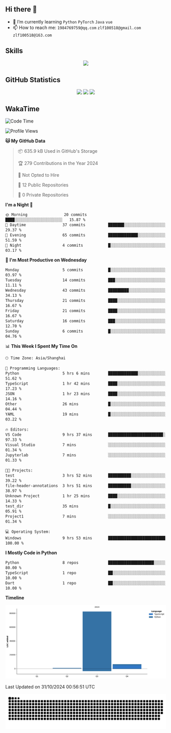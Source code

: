 ## Hi there 👋

- 🌱 I’m currently learning `Python` `PyTorch` `Java` `vue`
- 📫 How to reach me: `1984769759@qq.com` `zlf100518@gmail.com` `zlf100518@163.com`

## Skills
<div align="center"> <img src="https://skillicons.dev/icons?i=python,linux,git,github,html,css,js" /> </div>

## GitHub Statistics

<div align="center">
  <img src="https://github-readme-stats.vercel.app/api?username=CloudSwordSage&show_icons=true&theme=tokyonight" />
  <img src="https://github-readme-stats.vercel.app/api/top-langs/?username=CloudSwordSage&show_icons=true&theme=tokyonight" />
  <img src="https://github-readme-activity-graph.vercel.app/graph?username=CloudSwordSage&theme=xcode" />
</div>

## WakaTime

<!--START_SECTION:waka-->
![Code Time](http://img.shields.io/badge/Code%20Time-188%20hrs%2042%20mins-blue)

![Profile Views](http://img.shields.io/badge/Profile%20Views-0-blue)

**🐱 My GitHub Data** 

> 📦 635.9 kB Used in GitHub's Storage 
 > 
> 🏆 279 Contributions in the Year 2024
 > 
> 🚫 Not Opted to Hire
 > 
> 📜 12 Public Repositories 
 > 
> 🔑 0 Private Repositories 
 > 
**I'm a Night 🦉** 

```text
🌞 Morning                20 commits          ████░░░░░░░░░░░░░░░░░░░░░   15.87 % 
🌆 Daytime                37 commits          ███████░░░░░░░░░░░░░░░░░░   29.37 % 
🌃 Evening                65 commits          █████████████░░░░░░░░░░░░   51.59 % 
🌙 Night                  4 commits           █░░░░░░░░░░░░░░░░░░░░░░░░   03.17 % 
```
📅 **I'm Most Productive on Wednesday** 

```text
Monday                   5 commits           █░░░░░░░░░░░░░░░░░░░░░░░░   03.97 % 
Tuesday                  14 commits          ███░░░░░░░░░░░░░░░░░░░░░░   11.11 % 
Wednesday                43 commits          █████████░░░░░░░░░░░░░░░░   34.13 % 
Thursday                 21 commits          ████░░░░░░░░░░░░░░░░░░░░░   16.67 % 
Friday                   21 commits          ████░░░░░░░░░░░░░░░░░░░░░   16.67 % 
Saturday                 16 commits          ███░░░░░░░░░░░░░░░░░░░░░░   12.70 % 
Sunday                   6 commits           █░░░░░░░░░░░░░░░░░░░░░░░░   04.76 % 
```


📊 **This Week I Spent My Time On** 

```text
🕑︎ Time Zone: Asia/Shanghai

💬 Programming Languages: 
Python                   5 hrs 6 mins        █████████████░░░░░░░░░░░░   51.62 % 
TypeScript               1 hr 42 mins        ████░░░░░░░░░░░░░░░░░░░░░   17.23 % 
JSON                     1 hr 23 mins        ████░░░░░░░░░░░░░░░░░░░░░   14.16 % 
Other                    26 mins             █░░░░░░░░░░░░░░░░░░░░░░░░   04.44 % 
YAML                     19 mins             █░░░░░░░░░░░░░░░░░░░░░░░░   03.22 % 

🔥 Editors: 
VS Code                  9 hrs 37 mins       ████████████████████████░   97.33 % 
Visual Studio            7 mins              ░░░░░░░░░░░░░░░░░░░░░░░░░   01.34 % 
Jupyterlab               7 mins              ░░░░░░░░░░░░░░░░░░░░░░░░░   01.33 % 

🐱‍💻 Projects: 
test                     3 hrs 52 mins       ██████████░░░░░░░░░░░░░░░   39.22 % 
file-header-annotations  3 hrs 51 mins       ██████████░░░░░░░░░░░░░░░   38.97 % 
Unknown Project          1 hr 25 mins        ████░░░░░░░░░░░░░░░░░░░░░   14.33 % 
test_dir                 35 mins             █░░░░░░░░░░░░░░░░░░░░░░░░   05.91 % 
Project1                 7 mins              ░░░░░░░░░░░░░░░░░░░░░░░░░   01.34 % 

💻 Operating System: 
Windows                  9 hrs 53 mins       █████████████████████████   100.00 % 
```

**I Mostly Code in Python** 

```text
Python                   8 repos             ████████████████████░░░░░   80.00 % 
TypeScript               1 repo              ██░░░░░░░░░░░░░░░░░░░░░░░   10.00 % 
Dart                     1 repo              ██░░░░░░░░░░░░░░░░░░░░░░░   10.00 % 
```



**Timeline**

![Lines of Code chart](https://raw.githubusercontent.com/CloudSwordSage/CloudSwordSage/main/assets/bar_graph.png)


 Last Updated on 31/10/2024 00:56:51 UTC
<!--END_SECTION:waka-->

<div align="center"><img src="./assets/github-snake-dark.svg" /></div>
